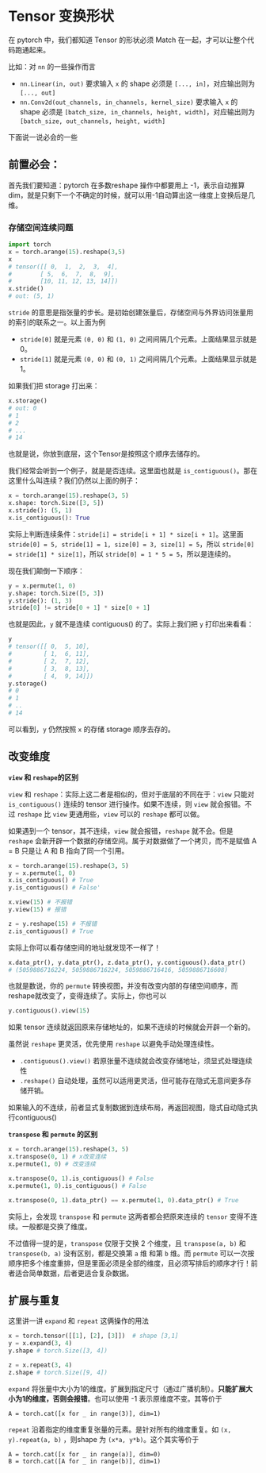 # Tensor 变换形状

在 pytorch 中，我们都知道 Tensor 的形状必须 Match 在一起，才可以让整个代码跑通起来。

比如：对 `nn` 的一些操作而言

- `nn.Linear(in, out)` 要求输入 `x` 的 shape 必须是 `[..., in]`，对应输出则为 `[..., out]`
- `nn.Conv2d(out_channels, in_channels, kernel_size)` 要求输入 `x` 的 shape 必须是 `[batch_size, in_channels, height, width]`，对应输出则为 `[batch_size, out_channels, height, width]`

下面说一说必会的一些

## 前置必会：

首先我们要知道：pytorch 在多数reshape 操作中都要用上 -1，表示自动推算dim，就是只剩下一个不确定的时候，就可以用-1自动算出这一维度上变换后是几维。

### 存储空间连续问题

```py
import torch
x = torch.arange(15).reshape(3,5)
x
# tensor([[ 0,  1,  2,  3,  4],
#        [ 5,  6,  7,  8,  9],
#        [10, 11, 12, 13, 14]])
x.stride()
# out: (5, 1)
```

`stride` 的意思是指张量的步长。是初始创建张量后，存储空间与外界访问张量用的索引的联系之一。以上面为例

- `stride[0]` 就是元素 `(0, 0)` 和 `(1, 0)` 之间间隔几个元素。上面结果显示就是 0。
- `stride[1]` 就是元素 `(0, 0)` 和 `(0, 1)` 之间间隔几个元素。上面结果显示就是 1。

如果我们把 storage 打出来：

```py
x.storage()
# out: 0
# 1
# 2
# ...
# 14
```

也就是说，你放到底层，这个Tensor是按照这个顺序去储存的。

我们经常会听到一个例子，就是是否连续。这里面也就是 `is_contiguous()`。那在这里什么叫连续？我们仍然以上面的例子：

```py
x = torch.arange(15).reshape(3, 5)
x.shape: torch.Size([3, 5])
x.stride(): (5, 1)
x.is_contiguous(): True
```

实际上判断连续条件：`stride[i] = stride[i + 1] * size[i + 1]`。这里面
`stride[0] = 5, stride[1] = 1, size[0] = 3, size[1] = 5`，所以 `stride[0] = stride[1] * size[1]`，所以 `stride[0] = 1 * 5 = 5`，所以是连续的。

现在我们颠倒一下顺序：

```py
y = x.permute(1, 0)
y.shape: torch.Size([5, 3])
y.stride(): (1, 3)
stride[0] != stride[0 + 1] * size[0 + 1]
```

也就是因此，`y` 就不是连续 contiguous() 的了。实际上我们把 `y` 打印出来看看：

```py
y
# tensor([[ 0,  5, 10],
#         [ 1,  6, 11],
#         [ 2,  7, 12],
#         [ 3,  8, 13],
#         [ 4,  9, 14]])
y.storage()
# 0 
# 1
# ..
# 14
```

可以看到，`y` 仍然按照 `x` 的存储 storage 顺序去存的。

## 改变维度

**`view` 和 `reshape`的区别**

`view` 和 `reshape`：实际上这二者是相似的，但对于底层的不同在于：`view` 只能对 `is_contiguous()` 连续的 tensor 进行操作。如果不连续，则 `view` 就会报错。不过 `reshape` 比 `view` 更通用些，`view` 可以的 `reshape` 都可以做。

如果遇到一个 tensor，其不连续，`view` 就会报错，`reshape` 就不会。但是 `reshape` 会新开辟一个数据的存储空间。属于对数据做了一个拷贝，而不是赋值 A = B 只是让 A 和 B 指向了同一个引用。

```py
x = torch.arange(15).reshape(3, 5)
y = x.permute(1, 0)
x.is_contiguous() # True
y.is_contiguous() # False'

x.view(15) # 不报错
y.view(15) # 报错

z = y.reshape(15) # 不报错
z.is_contiguous() # True
```

实际上你可以看存储空间的地址就发现不一样了！

```py
x.data_ptr(), y.data_ptr(), z.data_ptr(), y.contiguous().data_ptr()
# (5059886716224, 5059886716224, 5059886716416, 5059886716608)
```

也就是数说，你的 `permute` 转换视图，并没有改变内部的存储空间顺序，而reshape就改变了，变得连续了。实际上，你也可以

```py
y.contiguous().view(15)
```

如果 tensor 连续就返回原来存储地址的，如果不连续的时候就会开辟一个新的。

虽然说 `reshape` 更灵活，优先使用 `reshape` 以避免手动处理连续性。

- `.contiguous().view()` 若原张量不连续就会改变存储地址，须显式处理连续性
- `.reshape()` 自动处理，虽然可以适用更灵活，但可能存在隐式无意间更多存储开销。

如果输入的不连续，前者显式复制数据到连续布局，再返回视图，隐式自动隐式执行contiguous()

**`transpose` 和 `permute` 的区别**

```py
x = torch.arange(15).reshape(3, 5)
x.transpose(0, 1) # x改变连续
x.permute(1, 0) # 改变连续

x.transpose(0, 1).is_contiguous() # False
x.permute(1, 0).is_contiguous() # False

x.transpose(0, 1).data_ptr() == x.permute(1, 0).data_ptr() # True
```

实际上，会发现 `transpose` 和 `permute` 这两者都会把原来连续的 `tensor` 变得不连续。一般都是交换了维度。

不过值得一提的是，`transpose` 仅限于交换 2 个维度，且 `transpose(a, b)` 和 `transpose(b, a)` 没有区别，都是交换第 `a` 维 和第 `b` 维。而 `permute` 可以一次按顺序把多个维度重排，但是里面必须是全部的维度，且必须写排后的顺序才行！前者适合简单数据，后者更适合复杂数据。

## 扩展与重复

这里讲一讲 `expand` 和 `repeat` 这俩操作的用法

```py
x = torch.tensor([[1], [2], [3]])  # shape [3,1]
y = x.expand(3, 4)
y.shape # torch.Size([3, 4])

z = x.repeat(3, 4)
z.shape # torch.Size([9, 4])
```

`expand` 将张量中大小为1的维度。扩展到指定尺寸（通过广播机制）。**只能扩展大小为1的维度，否则会报错**。也可以使用 -1 表示原维度不变。其等价于

```
A = torch.cat([x for _ in range(3)], dim=1)
```

`repeat` 沿着指定的维度重复张量的元素。是针对所有的维度重复。如 `(x, y).repeat(a, b)` ，则shape 为 `(x*a, y*b)`。这个其实等价于

```
A = torch.cat([x for _ in range(a)], dim=0)
B = torch.cat([A for _ in range(b)], dim=1)
```
